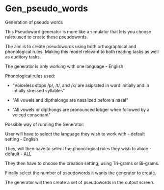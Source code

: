 # Gen_pseudo_words


Generation of pseudo words

This Pseudoword generator is more like a simulator that lets you choose rules used to create these pseudowords.

The aim is to create pseudowords using both orthographical and phonological rules. Making this model relevant to both reading tasks as well as auditory tasks. 

The generator is only working with one language - English



Phonological rules used:

- "Voiceless stops /p/, /t/, and /k/ are asiprated in word initially and in intially stressed syllables"

- "All vowels and dipthalongs are nasalized before a nasal"

- "All vowels or dipthongs are pronounced lobger when followed by a voiced consonant"




Possible way of running the Generator:

User will have to select the language they wish to work with - default setting - English

They, will then have to select the phonological rules they wish to abide - default - ALL

They then have to choose the creation setting; using Tri-grams or Bi-grams.

Finally select the number of pseudowords it wants the generator to create.

The generator will then create a set of pseudowords in the output screen.

